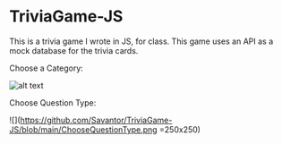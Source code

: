 # TriviaGame-JS
This is a trivia game I wrote in JS, for class. 
This game uses an API as a mock database for the trivia cards.

Choose a Category:

![alt text](https://github.com/Savantor/TriviaGame-JS/blob/main/ChooseCategory.png)

Choose Question Type:

![](https://github.com/Savantor/TriviaGame-JS/blob/main/ChooseQuestionType.png =250x250)
